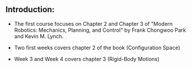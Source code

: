 ## Introduction:

- The first course focuses on Chapter 2 and Chapter 3 of "Modern Robotics: Mechanics, Planning, and Control" by Frank Chongwoo Park and Kevin M. Lynch.

- Two first weeks covers chapter 2 of the book (Configuration Space)

- Week 3 and Week 4 covers chapter 3 (Rigid-Body Motions)
